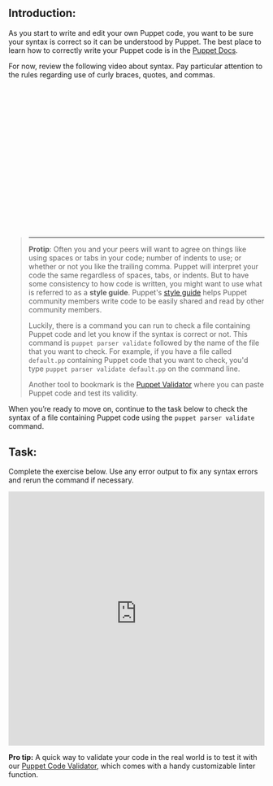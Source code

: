 <h2 id="toc_0">Introduction:</h2>
<p>As you start to write and edit your own Puppet code, you want to be sure your syntax is correct so it can be understood by Puppet. The best place to learn how to correctly write your Puppet code is in the <a href="https://puppet.com/docs/puppet/5.3/lang_visual_index.html">Puppet Docs</a>.</p>
<p>For now, review the following video about syntax. Pay particular attention to the rules regarding use of curly braces, quotes, and commas.</p>
<script src="https://fast.wistia.com/embed/medias/6te1c1owui.jsonp" async></script><script src="https://fast.wistia.com/assets/external/E-v1.js" async></script><div class="wistia_responsive_padding" style="padding:56.25% 0 0 0;position:relative;"><div class="wistia_responsive_wrapper" style="height:100%;left:0;position:absolute;top:0;width:100%;"><div class="wistia_embed wistia_async_6te1c1owui seo=false videoFoam=true" style="height:100%;width:100%">&nbsp;</div></div></div>
<blockquote><hr />
<p><strong>Protip</strong>: Often you and your peers will want to agree on things like using spaces or tabs in your code; number of indents to use; or whether or not you like the trailing comma. Puppet will interpret your code the same regardless of spaces, tabs, or indents. But to have some consistency to how code is written, you might want to use what is referred to as a <strong>style guide</strong>. Puppet's <a href="https://puppet.com/docs/puppet/5.3/style_guide.html">style guide</a> helps Puppet community members write code to be easily shared and read by other community members.</p>
<p>Luckily, there is a command you can run to check a file containing Puppet code and let you know if the syntax is correct or not. This command is <code>puppet parser validate</code> followed by the name of the file that you want to check. For example, if you have a file called <code>default.pp</code> containing Puppet code that you want to check, you'd type <code>puppet parser validate default.pp</code> on the command line.</p>
<p>Another tool to bookmark is the <a href="https://validate.puppet.com/" target="_blank">Puppet Validator</a>&nbsp;where you can paste Puppet code and test its validity.</p>
</blockquote>
<p>When you&rsquo;re ready to move on, continue to the task below to check the syntax of a file containing Puppet code using the <code>puppet parser validate</code> command.</p>
<h2 id="toc_1">Task:</h2>
Complete the exercise below. Use any error output to fix any syntax errors and rerun the command if necessary.</p>
<p><iframe src="https://magicbox.whatsaranjit.com/syntax/validating_your_syntax" width="100%" height="500px" frameborder="0"></iframe></p>
<p><strong>Pro tip:</strong> A quick way to validate your code in the real world is to test it with our <a href="https://validate.puppet.com/">Puppet Code Validator</a>, which comes with a handy customizable linter function.</p>